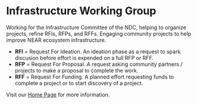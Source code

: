 # Infrastructure Working Group
Working for the Infrastructure Committee of the NDC, helping to organize projects, refine RFIs, RFPs, and RFFs. Engaging community projects to help improve NEAR ecosystem infrastructure.

 - **RFI** = Request For Ideation. An ideation phase as a request to spark discusion before effort is expended on a full RFP or RFF.
 - **RFP** = Request For Proposal. A request asking community partners / projects to make a proposal to complete the work.
 - **RFF** = Request For Funding. A planned effort requesting funds to complete a project or to start discovery of a project.

Visit our [Home Page](https://github.com/near/Infrastructure-Working-Group/wiki) for more information.
